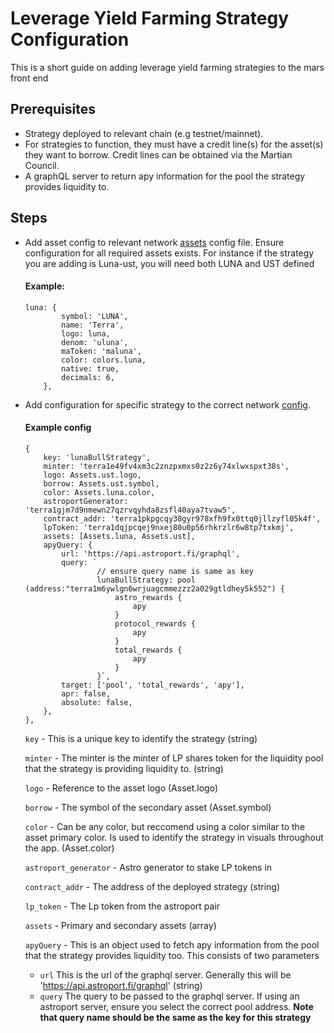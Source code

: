 # Leverage Yield Farming Strategy Configuration

This is a short guide on adding leverage yield farming strategies to the mars front end

## Prerequisites

-   Strategy deployed to relevant chain (e.g testnet/mainnet).
-   For strategies to function, they must have a credit line(s) for the asset(s) they want to borrow. Credit lines can be obtained via the Martian Council.
-   A graphQL server to return apy information for the pool the strategy provides liquidity to.

## Steps

-   Add asset config to relevant network [assets](https://github.com/mars-protocol/web-app/blob/master/src/configs/assets/testnet.ts) config file. Ensure configuration for all required assets exists. For instance if the strategy you are adding is Luna-ust, you will need both LUNA and UST defined
    #### Example:
    ```
    luna: {
            symbol: 'LUNA',
            name: 'Terra',
            logo: luna,
            denom: 'uluna',
            maToken: 'maluna',
            color: colors.luna,
            native: true,
            decimals: 6,
        },
    ```
-   Add configuration for specific strategy to the correct network [config](https://github.com/mars-protocol/web-app/blob/master/src/configs/fields/testnet.ts).

    #### Example config

    ```
    {
        key: 'lunaBullStrategy',
        minter: 'terra1e49fv4xm3c2znzpxmxs0z2z6y74xlwxspxt38s',
        logo: Assets.ust.logo,
        borrow: Assets.ust.symbol,
        color: Assets.luna.color,
        astroportGenerator: 'terra1gjm7d9nmewn27qzrvqyhda8zsfl40aya7tvaw5',
        contract_addr: 'terra1pkpgcqy38gyr978xfh9fx0ttq0jllzyfl05k4f',
        lpToken: 'terra1dqjpcqej9nxej80u0p56rhkrzlr6w8tp7txkmj',
        assets: [Assets.luna, Assets.ust],
        apyQuery: {
            url: 'https://api.astroport.fi/graphql',
            query: `
                    // ensure query name is same as key
                    lunaBullStrategy: pool (address:"terra1m6ywlgn6wrjuagcmmezzz2a029gtldhey5k552") {
                        astro_rewards {
                            apy
                        }
                        protocol_rewards {
                            apy
                        }
                        total_rewards {
                            apy
                        }
                    }`,
            target: ['pool', 'total_rewards', 'apy'],
            apr: false,
            absolute: false,
        },
    },

    ```

    `key` - This is a unique key to identify the strategy (string)

    `minter` - The minter is the minter of LP shares token for the liquidity pool that the strategy is providing liquidity to. (string)

    `logo` - Reference to the asset logo (Asset.logo)

    `borrow` - The symbol of the secondary asset (Asset.symbol)

    `color` - Can be any color, but reccomend using a color similar to the asset primary color. Is used to identify the strategy in visuals throughout the app. (Asset.color)

    `astroport_generator` - Astro generator to stake LP tokens in

    `contract_addr` - The address of the deployed strategy (string)

    `lp_token` - The Lp token from the astroport pair

    `assets` - Primary and secondary assets (array)

    `apyQuery` - This is an object used to fetch apy information from the pool that the strategy provides liquidity too. This consists of two parameters

    -   `url` This is the url of the graphql server. Generally this will be 'https://api.astroport.fi/graphql' (string)
    -   `query` The query to be passed to the graphql server. If using an astroport server, ensure you select the correct pool address. **Note that query name should be the same as the key for this strategy**
